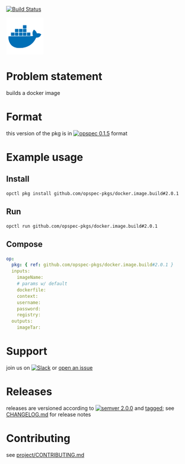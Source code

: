 [![Build Status](https://travis-ci.org/opspec-pkgs/docker.image.build.svg?branch=master)](https://travis-ci.org/opspec-pkgs/docker.image.build)

<img src="icon.svg" alt="icon" height="100px">

# Problem statement

builds a docker image

# Format

this version of the pkg is in [![opspec 0.1.5](https://img.shields.io/badge/opspec-0.1.5-brightgreen.svg?colorA=6b6b6b&colorB=fc16be)](https://opspec.io/0.1.5/packages.html) format

# Example usage

## Install

```shell
opctl pkg install github.com/opspec-pkgs/docker.image.build#2.0.1
```

## Run

```
opctl run github.com/opspec-pkgs/docker.image.build#2.0.1
```

## Compose

```yaml
op:
  pkg: { ref: github.com/opspec-pkgs/docker.image.build#2.0.1 }
  inputs:
    imageName:
    # params w/ default
    dockerfile:
    context:
    username:
    password:
    registry:
  outputs:
    imageTar:
```

# Support

join us on
[![Slack](https://opspec-slackin.herokuapp.com/badge.svg)](https://opspec-slackin.herokuapp.com/)
or
[open an issue](https://github.com/opspec-pkgs/docker.image.build/issues)

# Releases

releases are versioned according to
[![semver 2.0.0](https://img.shields.io/badge/semver-2.0.0-brightgreen.svg)](http://semver.org/spec/v2.0.0.html)
and [tagged](https://git-scm.com/book/en/v2/Git-Basics-Tagging); see
[CHANGELOG.md](CHANGELOG.md) for release notes

# Contributing

see
[project/CONTRIBUTING.md](https://github.com/opspec-pkgs/project/blob/master/CONTRIBUTING.md)
